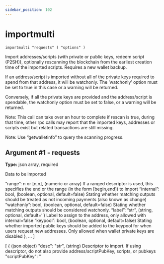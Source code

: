 ```yaml
---
sidebar_position: 102
---
```

# importmulti

`importmulti "requests" ( "options" )`

Import addresses/scripts (with private or public keys, redeem script (P2SH)), optionally rescanning the blockchain from the earliest creation time of the imported scripts. Requires a new wallet backup.

If an address/script is imported without all of the private keys required to spend from that address, it will be watchonly. The ‘watchonly’ option must be set to true in this case or a warning will be returned.

Conversely, if all the private keys are provided and the address/script is spendable, the watchonly option must be set to false, or a warning will be returned.

Note: This call can take over an hour to complete if rescan is true, during that time, other rpc calls may report that the imported keys, addresses or scripts exist but related transactions are still missing.

Note: Use “getwalletinfo” to query the scanning progress.

## Argument #1 - requests

**Type:** json array, required

Data to be imported

“range”: n or \[n,n\], (numeric or array) If a ranged descriptor is used, this specifies the end or the range (in the form \[begin,end\]) to import “internal”: bool, (boolean, optional, default=false) Stating whether matching outputs should be treated as not incoming payments (also known as change) “watchonly”: bool, (boolean, optional, default=false) Stating whether matching outputs should be considered watchonly. “label”: “str”, (string, optional, default=’’) Label to assign to the address, only allowed with internal=false “keypool”: bool, (boolean, optional, default=false) Stating whether imported public keys should be added to the keypool for when users request new addresses. Only allowed when wallet private keys are disabled }, … \]

[
  {                                                            (json object)
    "desc": "str",                                             (string) Descriptor to import. If using descriptor, do not also provide address/scriptPubKey, scripts, or pubkeys
    "scriptPubKey": "<script>" | { "address":"<address>" },    (string / json, required) Type of scriptPubKey (string for script, json for address). Should not be provided if using a descriptor
    "timestamp": timestamp | "now",                            (integer / string, required) Creation time of the key expressed in UNIX epoch time,
                                                               or the string "now" to substitute the current synced blockchain time. The timestamp of the oldest
                                                               key will determine how far back blockchain rescans need to begin for missing wallet transactions.
                                                               "now" can be specified to bypass scanning, for keys which are known to never have been used, and
                                                               0 can be specified to scan the entire blockchain. Blocks up to 2 hours before the earliest key
                                                               creation time of all keys being imported by the importmulti call will be scanned.
    "redeemscript": "str",                                     (string) Allowed only if the scriptPubKey is a P2SH or P2SH-P2WSH address/scriptPubKey
    "witnessscript": "str",                                    (string) Allowed only if the scriptPubKey is a P2SH-P2WSH or P2WSH address/scriptPubKey
    "pubkeys": [                                               (json array, optional, default=empty array) Array of strings giving pubkeys to import. They must occur in P2PKH or P2WPKH scripts. They are not required when the private key is also provided (see the "keys" argument).
      "pubKey",                                                (string)
      ...
    ],
    "keys": [                                                  (json array, optional, default=empty array) Array of strings giving private keys to import. The corresponding public keys must occur in the output or redeemscript.
      "key",                                                   (string)
      ...
    ],

## Argument #2 - options

**Type:** json object, optional

{
  "rescan": bool,                                              (boolean, optional, default=true) Stating if should rescan the blockchain after all imports
}

## Result

[                              (json array) Response is an array with the same size as the input that has the execution result
  {                            (json object)
    "success" : true|false,    (boolean)
    "warnings" : [             (json array, optional)
      "str",                   (string)
      ...
    ],
    "error" : {                (json object, optional)
      ...                      JSONRPC error
    }
  },
  ...
]

## Examples

bitcoin-cli importmulti '[{ "scriptPubKey": { "address": "<my address>" }, "timestamp":1455191478 }, { "scriptPubKey": { "address": "<my 2nd address>" }, "label": "example 2", "timestamp": 1455191480 }]'

bitcoin-cli importmulti '[{ "scriptPubKey": { "address": "<my address>" }, "timestamp":1455191478 }]' '{ "rescan": false}'